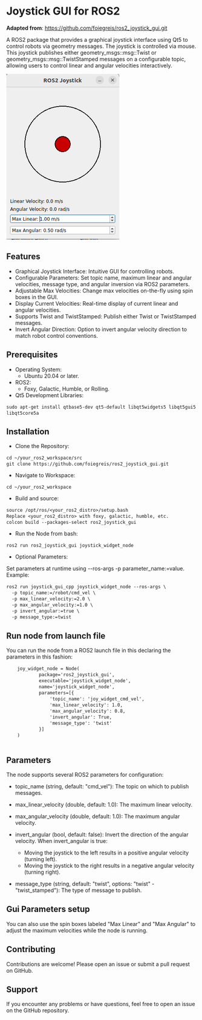 # Joystick GUI for ROS2
**Adapted from**: https://github.com/foiegreis/ros2_joystick_gui.git

A ROS2 package that provides a graphical joystick interface using Qt5 to control robots via geometry messages. The joystick is controlled via mouse. This joystick publishes either geometry_msgs::msg::Twist or geometry_msgs::msg::TwistStamped messages on a configurable topic, allowing users to control linear and angular velocities interactively.

![Joystick GUI Screenshot](images/joystick_gui.png)

## Features

- Graphical Joystick Interface: Intuitive GUI for controlling robots.
- Configurable Parameters: Set topic name, maximum linear and angular velocities, message type, and angular inversion via ROS2 parameters.
- Adjustable Max Velocities: Change max velocities on-the-fly using spin boxes in the GUI.
- Display Current Velocities: Real-time display of current linear and angular velocities.
- Supports Twist and TwistStamped: Publish either Twist or TwistStamped messages.
- Invert Angular Direction: Option to invert angular velocity direction to match robot control conventions.


## Prerequisites
- Operating System: 
    - Ubuntu 20.04 or later.
- ROS2: 
    - Foxy, Galactic, Humble, or Rolling.
- Qt5 Development Libraries:
```
sudo apt-get install qtbase5-dev qt5-default libqt5widgets5 libqt5gui5 libqt5core5a
```
## Installation
- Clone the Repository:

```
cd ~/your_ros2_workspace/src
git clone https://github.com/foiegreis/ros2_joystick_gui.git
```
- Navigate to Workspace:

```
cd ~/your_ros2_workspace
```
- Build and source:
```
source /opt/ros/<your_ros2_distro>/setup.bash
Replace <your_ros2_distro> with foxy, galactic, humble, etc.
colcon build --packages-select ros2_joystick_gui

```

- Run the Node from bash:
```
ros2 run ros2_joystick_gui joystick_widget_node
```

- Optional Parameters:

Set parameters at runtime using --ros-args -p parameter_name:=value.
Example:
```
ros2 run joystick_gui_cpp joystick_widget_node --ros-args \
  -p topic_name:=/robot/cmd_vel \
  -p max_linear_velocity:=2.0 \
  -p max_angular_velocity:=1.0 \
  -p invert_angular:=true \
  -p message_type:=twist
```
## Run node from launch file
You can run the node from a ROS2 launch file in this declaring the parameters in this fashion:
```
    joy_widget_node = Node(
            package='ros2_joystick_gui', 
            executable='joystick_widget_node', 
            name='joystick_widget_node',
            parameters=[{
                'topic_name': 'joy_widget_cmd_vel',
                'max_linear_velocity': 1.0,
                'max_angular_velocity': 0.8,
                'invert_angular': True,
                'message_type': 'twist' 
            }]
    )
        
```

## Parameters
The node supports several ROS2 parameters for configuration:

- topic_name (string, default: "cmd_vel"): The topic on which to publish messages.

- max_linear_velocity (double, default: 1.0): The maximum linear velocity.

- max_angular_velocity (double, default: 1.0): The maximum angular velocity.

- invert_angular (bool, default: false): Invert the direction of the angular velocity.
    When invert_angular is true:

    - Moving the joystick to the left results in a positive angular velocity (turning left).
    - Moving the joystick to the right results in a negative angular velocity (turning right).

- message_type (string, default: "twist", options: "twist" - "twist_stamped"): The type of message to publish.


## Gui Parameters setup
You can also use the spin boxes labeled "Max Linear" and "Max Angular" to adjust the maximum velocities while the node is running.

## Contributing
Contributions are welcome! Please open an issue or submit a pull request on GitHub.

## Support
If you encounter any problems or have questions, feel free to open an issue on the GitHub repository.


